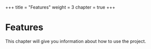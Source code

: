 +++
title = "Features"
weight = 3
chapter = true
+++

# Features
This chapter will give you information about how to use the project.